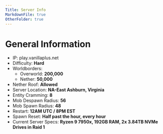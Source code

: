 ```yaml
---
Title: Server Info
MarkdownFile: true
OtherFolder: true
---
```


# General Information

* IP: play.vanillaplus.net
* Difficulty: **Hard**
* Worldborders:
  * Overworld: **200,000**
  * Nether: **50,000**
* Nether Roof: **Allowed**
* Server Location: **NA-East Ashburn, Virginia**
* Entity Cramming: **8**
* Mob Despawn Radius: **56**
* Mob Spawn Radius: **48**
* Restart: **12AM UTC / 8PM EST**
* Spawn Reset: **Half past the hour, every hour**
* Current Server Specs: **Ryzen 9 7950x, 192GB RAM, 2x 3.84TB NVMe Drives in Raid 1**

